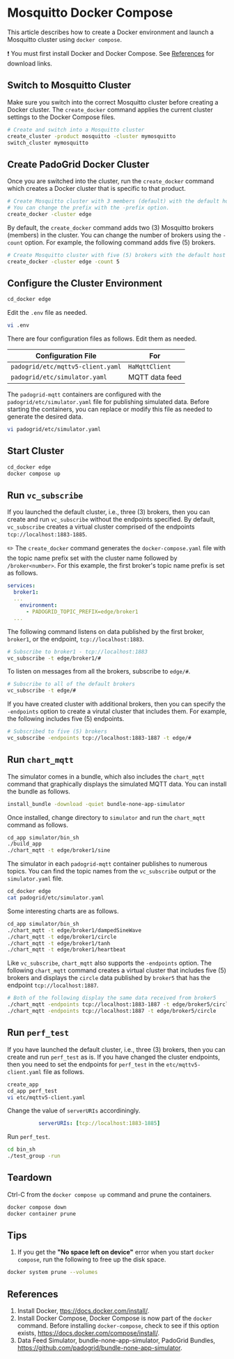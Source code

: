 # Mosquitto Docker Compose

This article describes how to create a Docker environment and launch a Mosquitto cluster using `docker compose`.

:exclamation: You must first install Docker and Docker Compose. See [References](#references) for download links.

## Switch to Mosquitto Cluster

Make sure you switch into the correct Mosquitto cluster before creating a Docker cluster. The `create_docker` command applies the current cluster settings to the Docker Compose files.

```bash
# Create and switch into a Mosquitto cluster
create_cluster -product mosquitto -cluster mymosquitto 
switch_cluster mymosquitto
```

## Create PadoGrid Docker Cluster

Once you are switched into the cluster, run the `create_docker` command which creates a Docker cluster that is specific to that product.

```bash
# Create Mosquitto cluster with 3 members (default) with the default host name prefix, 'broker'.
# You can change the prefix with the -prefix option.
create_docker -cluster edge
```

By default, the `create_docker` command adds two (3) Mosquitto brokers (members) in the cluster. You can change the number of brokers using the `-count` option. For example, the following command adds five (5) brokers.

```bash
# Create Mosquitto cluster with five (5) brokers with the default host name prefix, 'broker'. 
create_docker -cluster edge -count 5
```

## Configure the Cluster Environment

```bash
cd_docker edge
```

Edit the `.env` file as needed.

```bash
vi .env
```

There are four configuration files as follows. Edit them as needed.

| Configuration File                 | For            |
| ---------------------------------- | -------------- |
| `padogrid/etc/mqttv5-client.yaml`  | `HaMqttClient` |
| `padogrid/etc/simulator.yaml`      | MQTT data feed |


The `padogrid-mqtt` containers are configured with the `padogrid/etc/simulator.yaml` file for publishing simulated data. Before starting the containers, you can replace or modify this file as needed to generate the desired data.

```bash
vi padogrid/etc/simulator.yaml
```

## Start Cluster

```bash
cd_docker edge
docker compose up
```

## Run `vc_subscribe`

If you launched the default cluster, i.e., three (3) brokers, then you can create and run `vc_subscribe` without the endpoints specified. By default, `vc_subscribe` creates a virtual cluster comprised of the endpoints `tcp://localhost:1883-1885`. 

✏️  The `create_docker` command generates the `docker-compose.yaml` file with the topic name prefix set with the cluster name followed by `/broker<number>`. For this example, the first broker's topic name prefix is set as follows.

```yaml
services:
  broker1:
  ...
    environment:
      - PADOGRID_TOPIC_PREFIX=edge/broker1
  ...
```

The following command listens on data published by the first broker, `broker1`, or the endpoint, `tcp://localhost:1883`. 

```bash
# Subscribe to broker1 - tcp://localhost:1883
vc_subscribe -t edge/broker1/#
```

To listen on messages from all the brokers, subscribe to `edge/#`.

```bash
# Subscribe to all of the default brokers
vc_subscribe -t edge/#
```

If you have created cluster with additional brokers, then you can specify the `-endpoints` option to create a virutal cluster that includes them. For example, the following includes five (5) endpoints.

```bash
# Subscribed to five (5) brokers
vc_subscribe -endpoints tcp://localhost:1883-1887 -t edge/#
```

## Run `chart_mqtt`

The simulator comes in a bundle, which also includes the `chart_mqtt` command that graphically displays the simulated MQTT data. You can install the bundle as follows.

```bash
install_bundle -download -quiet bundle-none-app-simulator
```

Once installed, change directory to `simulator` and run the `chart_mqtt` command as follows.

```bash
cd_app simulator/bin_sh
./build_app
./chart_mqtt -t edge/broker1/sine
```

The simulator in each `padogrid-mqtt` container publishes to numerous topics. You can find the topic names from the `vc_subscribe` output or the `simulator.yaml` file.

```bash
cd_docker edge
cat padogrid/etc/simulator.yaml
```

Some interesting charts are as follows.

```bash
cd_app simulator/bin_sh
./chart_mqtt -t edge/broker1/dampedSineWave
./chart_mqtt -t edge/broker1/circle
./chart_mqtt -t edge/broker1/tanh
./chart_mqtt -t edge/broker1/heartbeat
```

Like `vc_subscribe`, `chart_mqtt` also supports the `-endpoints` option. The following `chart_mqtt` command creates a virtual cluster that includes five (5) brokers and displays the `circle` data published by `broker5` that has the endpoint `tcp://localhost:1887`.

```bash
# Both of the following display the same data received from broker5
./chart_mqtt -endpoints tcp://localhost:1883-1887 -t edge/broker5/circle
./chart_mqtt -endpoints tcp://localhost:1887 -t edge/broker5/circle
```

## Run `perf_test`

If you have launched the default cluster, i.e., three (3) brokers, then you can create and run `perf_test` as is. If you have changed the cluster endpoints, then you need to set the endpoints for `perf_test` in the `etc/mqttv5-client.yaml` file as follows.

```bash
create_app
cd_app perf_test
vi etc/mqttv5-client.yaml
```

Change the value of `serverURIs` accordiningly.

```yaml
          serverURIs: [tcp://localhost:1883-1885]
```

Run `perf_test`.

```bash
cd bin_sh
./test_group -run
```

## Teardown

Ctrl-C from the `docker compose up` command and prune the containers.

```bash
docker compose down
docker container prune
```

## Tips

1. If you get the **"No space left on device"** error when you start `docker compose`, run the following to free up the disk space.

```bash
docker system prune --volumes
````

## References
1. Install Docker, <ttps://docs.docker.com/install/>.
2. Install Docker Compose, Docker Compose is now part of the `docker` command. Before installing `docker-compose`, check to see if this option exists, <https://docs.docker.com/compose/install/>. 
3. Data Feed Simulator, bundle-none-app-simulator, PadoGrid Bundles, <https://github.com/padogrid/bundle-none-app-simulator>.
